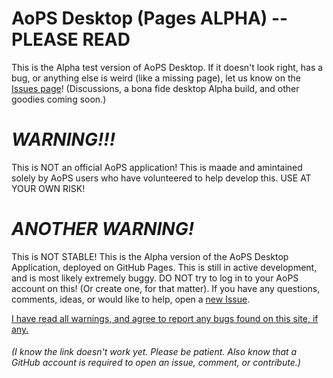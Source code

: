 # AoPS Desktop (Pages ALPHA) -- PLEASE READ
This is the Alpha test version of AoPS Desktop. If it doesn't look right, has a bug, or anything else is weird (like a missing page), let us know on the [Issues page](https://github.com/darkwater4213/aops-desktop/issues/new)! (Discussions, a bona fide desktop Alpha build, and other goodies coming soon.)

# _WARNING!!!_
This is NOT an official AoPS application! This is maade and amintained solely by AoPS users who have volunteered to help develop this. USE AT YOUR OWN RISK!

# _ANOTHER WARNING!_
This is NOT STABLE! This is the Alpha version of the AoPS Desktop Application, deployed on GitHub Pages. This is still in active development, and is most likely extremely buggy. DO NOT try to log in to your AoPS account on this! (Or create one, for that matter). If you have any questions, comments, ideas, or would like to help, open a [new Issue](https://github.com/darkwater4213/aops-desktop/issues/new). 

[I have read all warnings, and agree to report any bugs found on this site, if any.](https://darkwater4213.github.io/aops-desktop/source-aops-com.html)
###### (I know the link doesn't work yet. Please be patient. Also know that a GitHub account is required to open an issue, comment, or contribute.)
<!---- Or you can PM one of us on AoPS. Just don't expect a fast respone; we can be quite inactive at times. ----> 
<!---- # What is AoPS Desktop?
AoPS desktop is a volunteer-led, user-made platform for Art of Problem Solving. Except that it has a completely revamped homepage, better (customizable!) GUI, and all sorts of other goodies. The original site can be found at [AoPS.com](https://artofproblemsolving.com) ---->
